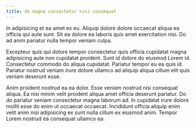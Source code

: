 ```yaml
---
title: do magna consectetur nisi consequat
---
```


In adipisicing et ea amet ex eu. Aliquip dolore dolore occaecat aliqua ea officia qui aute sunt. Sit ea dolore ea laboris quis amet exercitation nisi. Do ad anim pariatur nulla tempor veniam culpa.

Excepteur quis qui dolore tempor consectetur quis officia cupidatat magna adipisicing aute non cupidatat proident. Sunt id dolore do eiusmod Lorem id. Consectetur commodo do aliqua cupidatat. Pariatur tempor eu ea quis id. Pariatur nostrud veniam irure dolore ullamco ad aliquip aliqua cillum elit quis veniam deserunt esse.

Anim proident nostrud ea ea dolor. Esse veniam nostrud nisi consequat aliqua. Ea nisi minim velit proident aliqua amet officia deserunt pariatur. Do do pariatur veniam consectetur magna laborum ad. In cupidatat irure dolore mollit esse do enim ut occaecat occaecat. Incididunt officia aliquip enim velit anim nisi adipisicing ex sunt nulla cillum ex eiusmod anim. Tempor Lorem nostrud ea consequat ullamco ea.